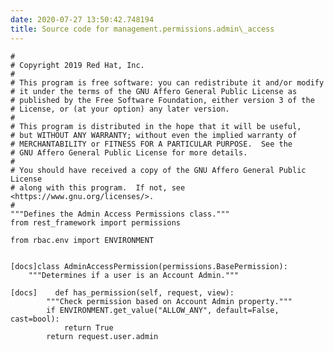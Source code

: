 ```yaml
---
date: 2020-07-27 13:50:42.748194
title: Source code for management.permissions.admin\_access
---
```


<div class="highlight">

    #
    # Copyright 2019 Red Hat, Inc.
    #
    # This program is free software: you can redistribute it and/or modify
    # it under the terms of the GNU Affero General Public License as
    # published by the Free Software Foundation, either version 3 of the
    # License, or (at your option) any later version.
    #
    # This program is distributed in the hope that it will be useful,
    # but WITHOUT ANY WARRANTY; without even the implied warranty of
    # MERCHANTABILITY or FITNESS FOR A PARTICULAR PURPOSE.  See the
    # GNU Affero General Public License for more details.
    #
    # You should have received a copy of the GNU Affero General Public License
    # along with this program.  If not, see <https://www.gnu.org/licenses/>.
    #
    """Defines the Admin Access Permissions class."""
    from rest_framework import permissions
    
    from rbac.env import ENVIRONMENT
    
    
    [docs]class AdminAccessPermission(permissions.BasePermission):
        """Determines if a user is an Account Admin."""
    
    [docs]    def has_permission(self, request, view):
            """Check permission based on Account Admin property."""
            if ENVIRONMENT.get_value("ALLOW_ANY", default=False, cast=bool):
                return True
            return request.user.admin

</div>